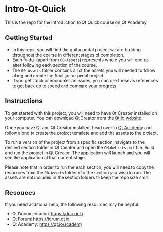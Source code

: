 # Intro-Qt-Quick

This is the repo for the introduction to Qt Quick course on Qt Academy.

## Getting Started

- In this repo, you will find the guitar pedal project we are building throughout the course in different stages of completion.
- Each folder (apart from `00-Assets`) represents where you will end up after following each section of the course.
- The `00-Assets` folder contains all of the assets you will needed to follow along and create the final guitar pedal project.
- If you get stuck or encounter an issues, you can use these as references to get back up to speed and compare your progress.

## Instructions

To get started with this project, you will need to have Qt Creator installed on your computer. You can download Qt Creator from the [Qt.io website](qt.io).

Once you have Qt and Qt Creator installed, head over to [Qt Academy](academy.qt.io) and follow along to create the project template and add the assets to the project.

To run a version of the project from a specific section, navigate to the desired section folder in Qt Creator and open the `CMakeLists.txt` file. Build and run the project in Qt Creator. The application will launch and you will see the application at that current stage.

Please note that in order to run the each section, you will need to copy the resources from the `00-Assets` folder into the section you wish to run. The assets are not included in the section folders to keep the repo size small.

## Resouces

If you need additional help, the following resources may be helpful:

- Qt Documentation: https://doc.qt.io
- Qt Forum: https://forum.qt.io
- Qt Academy: https://qt.io/academy
